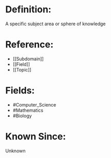 

# Definition:
A specific subject area or sphere of knowledge

# Reference:
- [[Subdomain]]
- [[Field]]
- [[Topic]]

# Fields: 
- #Computer_Science
- #Mathematics
- #Biology

# Known Since:
Unknown

